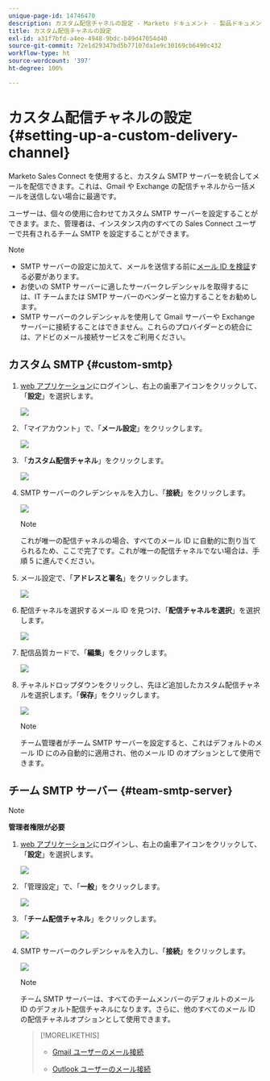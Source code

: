 ```yaml
---
unique-page-id: 14746470
description: カスタム配信チャネルの設定 - Marketo ドキュメント - 製品ドキュメント
title: カスタム配信チャネルの設定
exl-id: a31f7bfd-a4ee-4948-9bdc-b49d47054d40
source-git-commit: 72e1d29347bd5b77107da1e9c30169cb6490c432
workflow-type: ht
source-wordcount: '397'
ht-degree: 100%

---
```


# カスタム配信チャネルの設定 {#setting-up-a-custom-delivery-channel}

Marketo Sales Connect を使用すると、カスタム SMTP サーバーを統合してメールを配信できます。これは、Gmail や Exchange の配信チャネルから一括メールを送信しない場合に最適です。

ユーザーは、個々の使用に合わせてカスタム SMTP サーバーを設定することができます。また、管理者は、インスタンス内のすべての Sales Connect ユーザーで共有されるチーム SMTP を設定することができます。

>[!NOTE]
>
>* SMTP サーバーの設定に加えて、メールを送信する前に[メール ID を検証](/help/marketo/product-docs/marketo-sales-connect/getting-started/email-settings/verify-your-email.md)する必要があります。
>* お使いの SMTP サーバーに適したサーバークレデンシャルを取得するには、IT チームまたは SMTP サーバーのベンダーと協力することをお勧めします。
>* SMTP サーバーのクレデンシャルを使用して Gmail サーバーや Exchange サーバーに接続することはできません。これらのプロバイダーとの統合には、アドビのメール接続サービスをご利用ください。


## カスタム SMTP {#custom-smtp}

1. [web アプリケーション](https://toutapp.com/login)にログインし、右上の歯車アイコンをクリックして、「**設定**」を選択します。

   ![](assets/setting-up-a-custom-delivery-channel-1.png)

1. 「マイアカウント」で、「**メール設定**」をクリックします。

   ![](assets/setting-up-a-custom-delivery-channel-2.png)

1. 「**カスタム配信チャネル**」をクリックします。

   ![](assets/setting-up-a-custom-delivery-channel-3.png)

1. SMTP サーバーのクレデンシャルを入力し、「**接続**」をクリックします。

   ![](assets/setting-up-a-custom-delivery-channel-4.png)

   >[!NOTE]
   >
   >これが唯一の配信チャネルの場合、すべてのメール ID に自動的に割り当てられるため、ここで完了です。これが唯一の配信チャネルでない場合は、手順 5 に進んでください。

1. メール設定で、「**アドレスと署名**」をクリックします。

   ![](assets/setting-up-a-custom-delivery-channel-5.png)

1. 配信チャネルを選択するメール ID を見つけ、「**配信チャネルを選択**」を選択します。

   ![](assets/setting-up-a-custom-delivery-channel-6.png)

1. 配信品質カードで、「**編集**」をクリックします。

   ![](assets/setting-up-a-custom-delivery-channel-7.png)

1. チャネルドロップダウンをクリックし、先ほど追加したカスタム配信チャネルを選択します。「**保存**」をクリックします。

   ![](assets/setting-up-a-custom-delivery-channel-8.png)

   >[!NOTE]
   >
   >チーム管理者がチーム SMTP サーバーを設定すると、これはデフォルトのメール ID にのみ自動的に適用され、他のメール ID のオプションとして使用できます。

## チーム SMTP サーバー {#team-smtp-server}

>[!NOTE]
>
>**管理者権限が必要**

1. [web アプリケーション](https://toutapp.com/login)にログインし、右上の歯車アイコンをクリックして、「**設定**」を選択します。

   ![](assets/setting-up-a-custom-delivery-channel-9.png)

1. 「管理設定」で、「**一般**」をクリックします。

   ![](assets/setting-up-a-custom-delivery-channel-10.png)

1. 「**チーム配信チャネル**」をクリックします。

   ![](assets/setting-up-a-custom-delivery-channel-11.png)

1. SMTP サーバーのクレデンシャルを入力し、「**接続**」をクリックします。

   ![](assets/setting-up-a-custom-delivery-channel-12.png)

   >[!NOTE]
   >
   >チーム SMTP サーバーは、すべてのチームメンバーのデフォルトのメール ID のデフォルト配信チャネルになります。さらに、他のすべてのメール ID の配信チャネルオプションとして使用できます。

   >[!MORELIKETHIS]
   >
   >* [Gmail ユーザーのメール接続](/help/marketo/product-docs/marketo-sales-connect/email-plugins/gmail/email-connection-for-gmail-users.md)
   >
   >* [Outlook ユーザーのメール接続](/help/marketo/product-docs/marketo-sales-connect/email-plugins/msc-for-outlook/email-connection-for-outlook-users.md)

